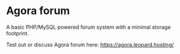 # Agora forum
A basic PHP/MySQL powered forum system with a minimal storage footprint.

Test out or discuss Agora forum here: https://agora.leopard.hosting/